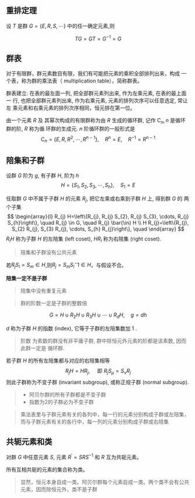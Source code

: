 #

## 重排定理

设 $T$ 是群 $G=\{E, R, S, \cdots\}$ 中的任一确定元素,则

$$
T G=G T=G^{-1}=G
$$

## 群表

对于有限群，群元素数目有限，我们有可能把元素的乘积全部排列出来，构成
一个表，称为群的乘法表（ multiplication table），简称群表。

群表建立: 在表的最左面一列, 把全部群元素列出来, 作为左乘元素, 在表的最上面一 行,
也把全部群元素列出来, 作为右乘元素, 元素的排列次序可以任意选定, 常让左
乘元素和右乘元素的排列次序相同，恒元排在第一位。

由一个元素 $R$ 及 其幂次构成的有限群称为由 $R$ 生成的循环群, 记作 $\mathrm{C}_{n}, n$ 是循环群的阶, $R$ 称为循 环群的生成元. $n$ 阶循环群的一般形式是
$$
\mathrm{C}_{n}=\left\{E, R, R^{2}, \cdots, R^{n-1}\right\}, \quad R^{n}=E, \quad R^{-1}=R^{n-1}
$$

## 陪集和子群

设群 $G$ 阶为 $g$, 有子群 $H$, 阶为 $h$
$$
H=\left\{S_{1}, S_{2}, S_{3}, \cdots, S_{h}\right\}, \quad S_{1}=E
$$

任取群 $G$ 中不属于子群 $H$ 的元素 $R_{j}$, 把它左乘或右乘到子群 $H$ 上, 得到群 $G$ 的 两个子集
$$
\begin{array}{l}
R_{j} H=\left\{R_{j}, R_{j} S_{2}, R_{j} S_{3}, \cdots, R_{j} S_{h}\right\}, \quad R_{j} \in G, \quad R_{j} \bar{\in} H \\
H R_{j}=\left\{R_{j}, S_{2} R_{j}, S_{3} R_{j}, \cdots, S_{h} R_{j}\right\}, \quad
\end{array}
$$
$R_{i} H$ 称为子群 $H$ 的左陪集 (left coset), $H R_{i}$ 称为右陪集 (right coset).

> 陪集和子群没有公共元素

若$R_jS_l = S_m \in H$,则$R_j=S_mS_l^-1 \in H$，与假设不合。

**陪集一定不是子群**

> 陪集中没有重复元素

> 群的阶数一定是子群的整数倍

$$
G=H \cup R_{2} H \cup R_{3} H \cup \cdots \cup R_{d} H, \quad g=d h
$$

$d$ 称为子群 $H$ 的指数 (index), 它等于子群的左陪集数加 1 . 
> 阶数 为素数的群没有非平庸子群, 群中除恒元外元素的阶都是该素数, 因而此群一定是 循环群.

若子群 $H$ 的所有左陪集都与对应的右陪集相等
$$
R_{j} H=H R_{j}, \quad \text { 即 } R_{j} S_{\mu}=S_{\nu} R_{j}
$$
则此子群称为不变子群 (invariant subgroup), 或称正规子群 (normal subgroup).

> * 阿贝尔群的所有子群都是不变子群
> * 指数为2的子群必为不变子群

> 乘法表里与子群元素有关的各列中，每一行的元素分别构成子群或左陪集，
> 而与子群元素有关的各行中，每一列的元素分别构成子群或右陪集

## 共轭元素和类

对群 $G$ 中任意元素 $S$, 元素 $R^{\prime}=S R S^{-1}$ 和 $R$ 互为共轭元素。

所有互相共轭的元素的集合称为类。

>显然，恒元本身自成一类。阿贝尔群每个元素自成一类。两个类不会有公共元素，因而除恒元外，类不是子群